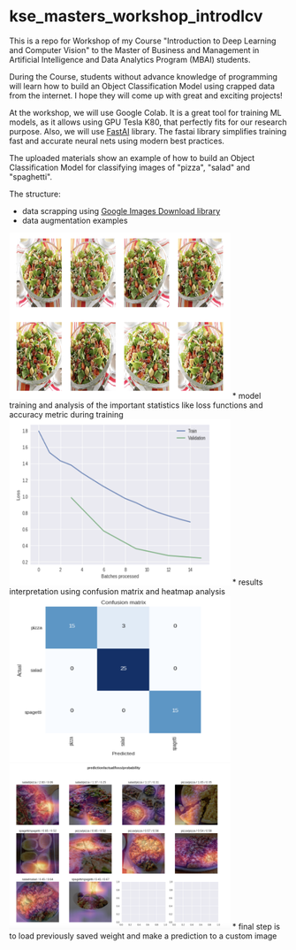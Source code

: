 # kse_masters_workshop_introdlcv

This is a repo for Workshop of my Course "Introduction to Deep Learning and Computer Vision" to the Master of Business and Management in Artificial Intelligence and Data Analytics Program (MBAI) students.

During the Course, students without advance knowledge of programming will learn how to build an Object Classification Model using crapped data from the internet. 
I hope they will come up with great and exciting projects! 

At the workshop, we will use Google Colab. 
It is a great tool for training ML models, as it allows using GPU Tesla K80, that perfectly fits for our research purpose.
Also, we will use [FastAI](https://github.com/fastai/fastai) library. 
The fastai library simplifies training fast and accurate neural nets using modern best practices.

The uploaded materials show an example of how to build an Object Classification Model for classifying images of "pizza", "salad" and "spaghetti".

The structure:
* data scrapping using [Google Images Download library](https://github.com/hardikvasa/google-images-download)
* data augmentation examples 
<img src="/images/augmentation.jpg" width="400" height="300">
* model training and analysis of the important statistics like loss functions and accuracy metric during training 
<img src="/images/performance_plot.jpg" width="400" height="300">
* results interpretation using confusion matrix and heatmap analysis <img src="/images/conf_matrix.jpg" width="400" height="300"> 
<img src="/images/analysis.jpg" width="400" height="300">
* final step is to load previously saved weight and make a prediction to a custom image




